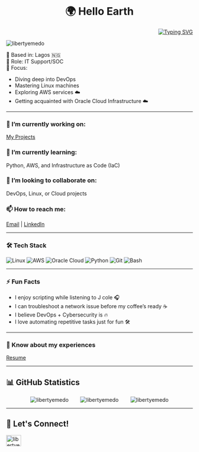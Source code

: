 <h1 align="center">🌍 Hello Earth</h1>

<p align="right">
  <a href="https://git.io/typing-svg">
    <img src="https://readme-typing-svg.herokuapp.com?font=Fira+Code&size=28&duration=6000&pause=200&color=35B7F1&width=550&height=45&lines=DevOps+Engineer+;+IT+Support+Officer+;+Tech+Enthusiast+;" alt="Typing SVG">
  </a>
</p>

<p align="left">
  <img src="https://komarev.com/ghpvc/?username=libertyemedo&label=Profile%20views&color=0e75b6&style=flat" alt="libertyemedo" />
</p>

📍 Based in: Lagos 🇳🇬  
💼 Role: IT Support/SOC  
🎯 Focus:  
- Diving deep into DevOps  
- Mastering Linux machines  
- Exploring AWS services ☁️  
- Getting acquainted with Oracle Cloud Infrastructure ☁️  

---

### 🔭 I’m currently working on:  
[My Projects](https://github.com/libertyemedo?tab=repositories)

### 🌱 I’m currently learning:  
Python, AWS, and Infrastructure as Code (IaC)

### 👯 I’m looking to collaborate on:  
DevOps, Linux, or Cloud projects

### 📫 How to reach me:  
[Email](mailto:libertyemedo@gmail.com) | [LinkedIn](https://linkedin.com/in/libertyemedo)

---

### 🛠️ Tech Stack

![Linux](https://img.shields.io/badge/Linux-FCC624?style=for-the-badge&logo=linux&logoColor=black)
![AWS](https://img.shields.io/badge/AWS-232F3E?style=for-the-badge&logo=amazonaws)
![Oracle Cloud](https://img.shields.io/badge/Oracle%20Cloud-F80000?style=for-the-badge&logo=oracle)
![Python](https://img.shields.io/badge/Python-3776AB?style=for-the-badge&logo=python&logoColor=white)
![Git](https://img.shields.io/badge/Git-F05032?style=for-the-badge&logo=git&logoColor=white)
![Bash](https://img.shields.io/badge/Bash-4EAA25?style=for-the-badge&logo=gnu-bash&logoColor=white)

---

### ⚡ Fun Facts

- I enjoy scripting while listening to J cole 🎧  
- I can troubleshoot a network issue before my coffee’s ready ☕  
- I believe DevOps + Cybersecurity is 🔥  
- I love automating repetitive tasks just for fun 🛠️  

---

### 📄 Know about my experiences  
[Resume](https://rb.gy/kzxip9)

---

## 📊 GitHub Statistics

<div style="display: flex; justify-content: center; align-items: center; gap: 2rem;">
  <img align="center" src="https://github-readme-stats.vercel.app/api/top-langs?username=libertyemedo&show_icons=true&theme=radical" alt="libertyemedo" />
  
  <img align="center" src="https://github-readme-stats.vercel.app/api?username=libertyemedo&show_icons=true&theme=radical" alt="libertyemedo" />
  
  <img align="center" src="https://github-readme-streak-stats.herokuapp.com/?user=libertyemedo&show_icons=true&theme=radical" alt="libertyemedo" />
</div>

---

## 🤝 Let's Connect!

<p align="left">
  <a href="https://linkedin.com/in/libertyemedo" target="blank">
    <img align="center" src="https://raw.githubusercontent.com/rahuldkjain/github-profile-readme-generator/master/src/images/icons/Social/linked-in-alt.svg" alt="libertyemedo" height="30" width="40" />
  </a>
</p>
